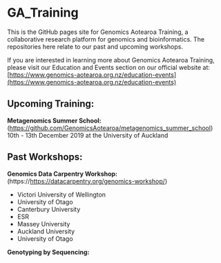# GA_Training
This is the GitHub pages site for Genomics Aotearoa Training, a collaborative research platform for genomics and bioinformatics. The repositories here relate to our past and upcoming workshops.

If you are interested in learning more about Genomics Aotearoa Training, please visit our Education and Events section on our official website at: [https://www.genomics-aotearoa.org.nz/education-events](https://www.genomics-aotearoa.org.nz/education-events)

## Upcoming Training:

**Metagenomics Summer School:**(https://github.com/GenomicsAotearoa/metagenomics_summer_school) 10th - 13th December 2019 at the University of Auckland

## Past Workshops:
**Genomics Data Carpentry Workshop:**(https://https://datacarpentry.org/genomics-workshop/)

- Victori University of Wellington
- University of Otago
- Canterbury University
- ESR
- Massey University
- Auckland University
- University of Otago

**Genotyping by Sequencing:**




